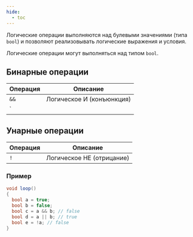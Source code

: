 ```yaml
---
hide:
  - toc
---
```

Логические операции выполняются над булевыми значениями (типа `bool`) и позволяют реализовывать логические выражения и условия.

Логические операции могут выполняться над типом `bool`.

## Бинарные операции
| Операция | Описание                    |
|----------|-----------------------------|
| `&&`     | Логическое И (конъюнкция)   |
| `||`     | Логическое ИЛИ (дизъюнкция) |

## Унарные операции
| Операция | Описание                  |
|----------|---------------------------|
| `!`      | Логическое НЕ (отрицание) |

### Пример

```cs
void loop() 
{ 
  bool a = true; 
  bool b = false;
  bool c = a && b; // false 
  bool d = a || b; // true 
  bool e = !a; // false 
}
```